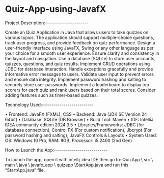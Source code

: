 # Quiz-App-using-JavafX

Project Description:---------------------- 

Create an Quiz Application in Java that allows users to take quizzes on various topics. The application should support multiple-choice questions, track user progress, and provide feedback on quiz performance.
Design a user-friendly interface using JavaFX, Swing or any other language as per your choice for a smooth user experience.
Ensure clarity and consistency in the layout and navigation.
Use a database (SQLite) to store user accounts, quizzes, questions, and quiz
results. Implement CRUD operations using JDBC for database interaction.
Handle exceptions gracefully and provide informative error messages to users. Validate user input to prevent errors and ensure data integrity.
Implement password hashing and salting to securely store user passwords.
Implement a leaderboard to display top scorers for each quiz and rank users based on their total scores. Consider adding features such as timer-based quizzes.

Technology Used:--------------------------

•	Frontend: JavaFX (FXML), CSS
•	Backend: Java (JDK SE Version 24 64bit)
•	Database: SQLite (DB Browser)
•	Build Tool: Maven
•	IDE: IntelliJ IDEA community edition 2024.3.5
•	Libraries/Frameworks:
	  JDBC (for database connection),
	  Control FX (For custom notification),
	  Jbcrypt (For password hashing and salting),
	  JavaFX Controls & Layouts
• System Used: OS: Windows 10 Pro, RAM: 8GB, Processor: i5 2400 (2nd Gen) 


How to Launch the App:---------------------------

To launch the app, open it with intellij idea IDE then go to: QuizApp \ src \ main \ java \ javafx_app \ quizapp \StartApp.java
and run this “StartApp.java” file.
